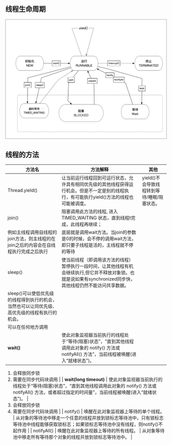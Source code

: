 ## 线程生命周期
![image.png](../zimage/image.png)
## 线程的方法
| **方法名** | **方法解释** | **其他** |
| --- | --- | --- |
| Thread.yield() | 让当前运行线程回到可运行状态，允许具有相同优先级的其他线程获得运行机会。但是不一定是别的线程执行，有可能执行yield()方法的线程也可能被调度。 | yield()不会导致线程转到等待/睡眠/阻塞状态。 |
| join() | 阻塞调用此方法的线程, 进入 TIMED_WAITING 状态，直到线程t完成，此线程再继续；
例如主线程调用自线程的join方法，则主线程的在join之后的内容会在自线程执行完成之后执行 | 底层就是调用wait方法。当join的参数是0的时候，会不停的调用wait方法，即只要子线程是活的，主线程就不停的等待 |
| sleep() | 使当前线程（即调用该方法的线程）暂停执行一段时间，让其他线程有机会继续执行,但它并不释放对象锁。也就是说如果有synchronized同步快，其他线程仍然不能访问共享数据。
 | sleep()可以使低优先级的线程得到执行的机会，当然也可以让同优先级、高优先级的线程有执行的机会。
可以在任何地方调用 |
| **wait()** | 使此对象监视器当前执行的线程处于“等待(阻塞)状态”，“直到其他线程调用此对象的 notify() 方法或 notifyAll() 方法”，当前线程被唤醒(进入“就绪状态”)。 | 
1. 会释放同步锁
1. 需要在同步代码块调用
 |
| **wait(long timeout)** | 使此对象监视器当前执行的线程处于“等待(阻塞)状态”，“直到其他线程调用此对象的 notify() 方法或 notifyAll() 方法，或者超过指定的时间量”，当前线程被唤醒(进入“就绪状态”)。 | 
1. 会释放同步锁
1. 需要在同步代码块调用
 |
| notify() | 唤醒在此对象监视器上等待的单个线程。 | 从对象的等待池中移走一个任意的线程并放到锁标志等待池中，只有锁标志等待池中线程能够获取锁标志；如果锁标志等待池中没有线程，则notify()不起作用 |
| notifyAll() | 唤醒在此对象监视器上等待的所有线程。 | 从对象等待池中移走所有等待那个对象的线程并放到锁标志等待池中。 |



